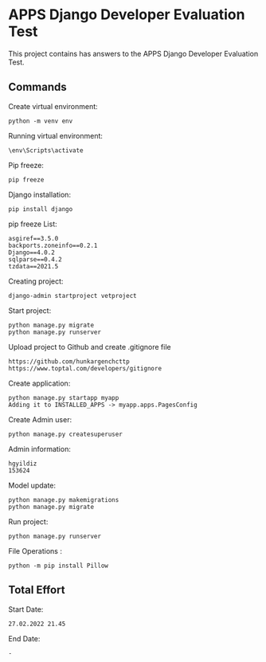 
# APPS Django Developer Evaluation Test

This project contains has answers to the APPS Django Developer Evaluation Test.

  
## Commands

Create virtual environment:
```
python -m venv env
```

Running virtual environment:
```
\env\Scripts\activate
```

Pip freeze:
```
pip freeze
```

Django installation:
```
pip install django
```

pip freeze List:
```
asgiref==3.5.0
backports.zoneinfo==0.2.1
Django==4.0.2
sqlparse==0.4.2
tzdata==2021.5
```

Creating project:
```
django-admin startproject vetproject
```

Start project:
```
python manage.py migrate
python manage.py runserver
```

Upload project to Github and create .gitignore file
```
https://github.com/hunkargenchcttp
https://www.toptal.com/developers/gitignore
```

Create application:
```
python manage.py startapp myapp
Adding it to INSTALLED_APPS -> myapp.apps.PagesConfig
```

Create Admin user:
```
python manage.py createsuperuser
```

Admin information:
```
hgyildiz
153624
```

Model update:
```
python manage.py makemigrations
python manage.py migrate
```

Run project:
```
python manage.py runserver
```

File Operations :
```
python -m pip install Pillow
```

## Total Effort
Start Date:
```
27.02.2022 21.45
```

End Date:
```
-
```
  

